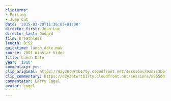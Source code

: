 ```yaml
---
clipterms:
- Editing
- Jump Cut
date: '2015-03-20T11:36:05+01:00'
director_first: Jean-Luc
director_last: Godard
film: Breathless
length: 0:52
quicktime: lunch_date.mov
source: 2001 Winstar Video
title: Lunch Date
year: '1960'
commentary: yes
clip_original: https://d2y36twrtb17ty.cloudfront.net/sessions/93d7c3b6-2d45-4d8c-9fc3-ae31015c38d4/6e970735-f025-4177-979b-ae31015c3a83-bf9b504f-1bbe-4d8c-a15a-ae31015c5d15.mp4
clip_commentary: https://d2y36twrtb17ty.cloudfront.net/sessions/a955d0f5-e05d-4eb2-bfa8-ae31015c3233/9392c2e2-c3bd-44e0-b528-ae31015c323a-55371a5c-448d-42dc-bd95-ae31015c5d57.mp4
commentator: Larry Engel
avatar: engel

---
```

